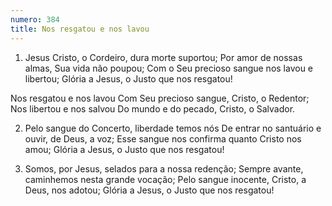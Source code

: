```yaml
---
numero: 384
title: Nos resgatou e nos lavou
---
```

1. Jesus Cristo, o Cordeiro, dura morte suportou;
Por amor de nossas almas, Sua vida não poupou;
Com o Seu precioso sangue nos lavou e libertou;
Glória a Jesus, o Justo que nos resgatou!

Nos resgatou e nos lavou
Com Seu precioso sangue, Cristo, o Redentor;
Nos libertou e nos salvou
Do mundo e do pecado, Cristo, o Salvador.

2. Pelo sangue do Concerto, liberdade temos nós
De entrar no santuário e ouvir, de Deus, a voz;
Esse sangue nos confirma quanto Cristo nos amou;
Glória a Jesus, o Justo que nos resgatou!

3. Somos, por Jesus, selados para a nossa redenção;
Sempre avante, caminhemos nesta grande vocação;
Pelo sangue inocente, Cristo, a Deus, nos adotou;
Glória a Jesus, o Justo que nos resgatou!
